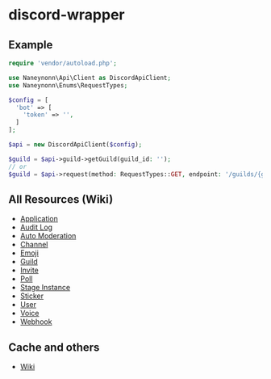 # discord-wrapper

## Example

```php
require 'vendor/autoload.php';

use Naneynonn\Api\Client as DiscordApiClient;
use Naneynonn\Enums\RequestTypes;

$config = [
  'bot' => [
    'token' => '',
  ]
];

$api = new DiscordApiClient($config);

$guild = $api->guild->getGuild(guild_id: '');
// or
$guild = $api->request(method: RequestTypes::GET, endpoint: '/guilds/{guild.id}', options: ['params' => ['guild.id' => '']], cache_ttl: 600);
```

## All Resources (Wiki)

- [Application](https://github.com/Naneynonn/discord-wrapper/wiki/Application)
- [Audit Log](https://github.com/Naneynonn/discord-wrapper/wiki/Audit-Log)
- [Auto Moderation](https://github.com/Naneynonn/discord-wrapper/wiki/Auto-Moderation)
- [Channel](https://github.com/Naneynonn/discord-wrapper/wiki/Channel)
- [Emoji](https://github.com/Naneynonn/discord-wrapper/wiki/Emoji)
- [Guild](https://github.com/Naneynonn/discord-wrapper/wiki/Guild)
- [Invite](https://github.com/Naneynonn/discord-wrapper/wiki/Invite)
- [Poll](https://github.com/Naneynonn/discord-wrapper/wiki/Poll)
- [Stage Instance](https://github.com/Naneynonn/discord-wrapper/wiki/Stage-Instance)
- [Sticker](https://github.com/Naneynonn/discord-wrapper/wiki/Sticker)
- [User](https://github.com/Naneynonn/discord-wrapper/wiki/User)
- [Voice](https://github.com/Naneynonn/discord-wrapper/wiki/Voice)
- [Webhook](https://github.com/Naneynonn/discord-wrapper/wiki/Webhook)

## Cache and others

- [Wiki](https://github.com/Naneynonn/discord-wrapper/wiki)
